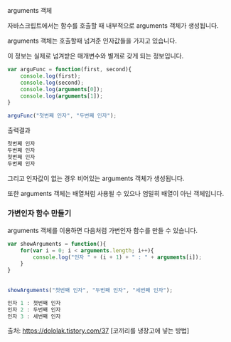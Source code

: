 arguments 객체

자바스크립트에서는 함수를 호출할 때 내부적으로 arguments 객체가 생성됩니다.

arguments 객체는 호출할때 넘겨준 인자값들을 가지고 있습니다.

이 정보는 실제로 넘겨받은 매개변수와 별개로 갖게 되는 정보입니다. 
```javascript
var arguFunc = function(first, second){
    console.log(first);
    console.log(second);
    console.log(arguments[0]);
    console.log(arguments[1]);
}
 
arguFunc("첫번째 인자", "두번째 인자");
```
출력결과
```javascript
첫번째 인자
두번째 인자
첫번째 인자
두번째 인자
```
 

그리고 인자값이 없는 경우 비어있는 arguments 객체가 생성됩니다.

또한 arguments 객체는 배열처럼 사용될 수 있으나 엄밀히 배열이 아닌 객체입니다.

### 가변인자 함수 만들기

arguments 객체를 이용하면 다음처럼 가변인자 함수를 만들 수 있습니다.
```javascript
var showArguments = function(){
    for(var i = 0; i < arguments.length; i++){
        console.log("인자 " + (i + 1) + " : " + arguments[i]);
    }
}
 
 
showArguments("첫번째 인자", "두번째 인자", "세번째 인자");
```

```javascript
인자 1 : 첫번째 인자
인자 2 : 두번째 인자
인자 3 : 세번째 인자
```
출처: https://dololak.tistory.com/37 [코끼리를 냉장고에 넣는 방법]